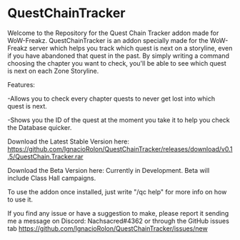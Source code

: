 # QuestChainTracker
Welcome to the Repository for the Quest Chain Tracker addon made for WoW-Freakz.
QuestChainTracker is an addon specially made for the WoW-Freakz server which helps you track which quest is next on a storyline, even if you have abandoned that quest in the past. By simply writing a command choosing the chapter you want to check, you'll be able to see which quest is next on each Zone Storyline.

Features:

-Allows you to check every chapter quests to never get lost into which quest is next.

-Shows you the ID of the quest at the moment you take it to help you check the Database quicker.	


Download the Latest Stable Version here: https://github.com/IgnacioRolon/QuestChainTracker/releases/download/v0.1.5/QuestChain.Tracker.rar

Download the Beta Version here: Currently in Development. Beta will include Class Hall campaigns.

To use the addon once installed, just write "/qc help" for more info on how to use it. 

If you find any issue or have a suggestion to make, please report it sending me a message on Discord: Nachsacred#4362 or through the GitHub issues tab https://github.com/IgnacioRolon/QuestChainTracker/issues/new

